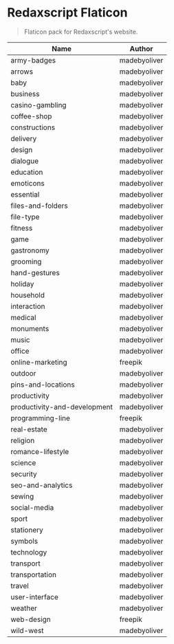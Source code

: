 Redaxscript Flaticon
====================

> Flaticon pack for Redaxscript's website.

<table>
	<thead>
		<tr>
			<th>Name</th>
			<th>Author</th>
		</tr>
	</thead>
	<tbody>
		<tr>
			<td>army-badges</td>
			<td>madebyoliver</td>
		</tr>
		<tr>			
			<td>arrows</td>
			<td>madebyoliver</td>
		</tr>
		<tr>
			<td>baby</td>
			<td>madebyoliver</td>
		</tr>
		<tr>
			<td>business</td>
			<td>madebyoliver</td>
		</tr>
			<td>casino-gambling</td>
			<td>madebyoliver</td>
		</tr>
		<tr>
			<td>coffee-shop</td>
			<td>madebyoliver</td>
		</tr>
		<tr>
			<td>constructions</td>
			<td>madebyoliver</td>
		</tr>
		<tr>
			<td>delivery</td>
			<td>madebyoliver</td>
		</tr>
		<tr>
			<td>design</td>
			<td>madebyoliver</td>
		</tr>
		<tr>
			<td>dialogue</td>
			<td>madebyoliver</td>
		</tr>
		<tr>
			<td>education</td>
			<td>madebyoliver</td>
		</tr>
		<tr>
			<td>emoticons</td>
			<td>madebyoliver</td>
		</tr>
		<tr>
			<td>essential</td>
			<td>madebyoliver</td>
		</tr>
		<tr>
			<td>files-and-folders</td>
			<td>madebyoliver</td>
		</tr>
		<tr>
			<td>file-type</td>
			<td>madebyoliver</td>
		</tr>
		<tr>
			<td>fitness</td>
			<td>madebyoliver</td>
		</tr>
		<tr>
			<td>game</td>
			<td>madebyoliver</td>
		</tr>
		<tr>
			<td>gastronomy</td>
			<td>madebyoliver</td>
		</tr>
		<tr>
			<td>grooming</td>
			<td>madebyoliver</td>
		</tr>
		<tr>
			<td>hand-gestures</td>
			<td>madebyoliver</td>
		</tr>
		<tr>
			<td>holiday</td>
			<td>madebyoliver</td>
		</tr>
		<tr>
			<td>household</td>
			<td>madebyoliver</td>
		</tr>
		<tr>
			<td>interaction</td>
			<td>madebyoliver</td>
		</tr>
		<tr>
			<td>medical</td>
			<td>madebyoliver</td>
		</tr>
		<tr>
			<td>monuments</td>
			<td>madebyoliver</td>
		</tr>
		<tr>
			<td>music</td>
			<td>madebyoliver</td>
		</tr>
		<tr>
			<td>office</td>
			<td>madebyoliver</td>
		</tr>
		<tr>
			<td>online-marketing</td>
			<td>freepik</td>
		</tr>
		<tr>
			<td>outdoor</td>
			<td>madebyoliver</td>
		</tr>
		<tr>
			<td>pins-and-locations</td>
			<td>madebyoliver</td>
  		</tr>
  		<tr>
			<td>productivity</td>
  			<td>madebyoliver</td>
		</tr>
		<tr>
			<td>productivity-and-development</td>
			<td>madebyoliver</td>
		</tr>
		<tr>
			<td>programming-line</td>
			<td>freepik</td>
		</tr>
		<tr>
			<td>real-estate</td>
			<td>madebyoliver</td>
		</tr>
		<tr>
			<td>religion</td>
			<td>madebyoliver</td>
		</tr>
		<tr>
			<td>romance-lifestyle</td>
			<td>madebyoliver</td>
		</tr>
		<tr>
			<td>science</td>
			<td>madebyoliver</td>
		</tr>
		<tr>
			<td>security</td>
			<td>madebyoliver</td>
		</tr>
		<tr>
			<td>seo-and-analytics</td>
			<td>madebyoliver</td>
		</tr>
		<tr>
			<td>sewing</td>
			<td>madebyoliver</td>
		</tr>
		<tr>
			<td>social-media</td>
			<td>madebyoliver</td>
		</tr>
		<tr>
			<td>sport</td>
			<td>madebyoliver</td>
		</tr>
		<tr>
			<td>stationery</td>
			<td>madebyoliver</td>
		</tr>
		<tr>
			<td>symbols</td>
			<td>madebyoliver</td>
		</tr>
		<tr>
			<td>technology</td>
			<td>madebyoliver</td>
		</tr>
		<tr>
			<td>transport</td>
			<td>madebyoliver</td>
		</tr>
		<tr>
			<td>transportation</td>
			<td>madebyoliver</td>
		</tr>
		<tr>
			<td>travel</td>
			<td>madebyoliver</td>
		</tr>
		<tr>
			<td>user-interface</td>
			<td>madebyoliver</td>
		</tr>
		<tr>
			<td>weather</td>
			<td>madebyoliver</td>
		</tr>
		<tr>
			<td>web-design</td>
			<td>freepik</td>
		</tr>
		<tr>
			<td>wild-west</td>
			<td>madebyoliver</td>
		</tr>
	</tbody>
</table>

			
